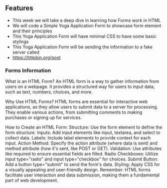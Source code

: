 ## Features

- This week we will take a deep dive in learning how Forms work in HTML
- We will code a Simple Yoga Application Form to showcase form element and their principles
- This Yoga Application Form will have minimal CSS to have some basic stylings
- This Yoga Application Form will be sending the information to a fake server called
- https://httpbin.org/post

### Forms Information

What is an HTML Form?
An HTML form is a way to gather information from users on a webpage. It provides a structured way for users to input data, such as text, numbers, choices, and more.

Why Use HTML Forms?
HTML forms are essential for interactive web applications, as they allow users to submit data to a server for processing. They enable various actions, from submitting comments to making purchases or signing up for services.

How to Create an HTML Form:
Structure: Use the form element to define the form structure.
Inputs: Add input elements like input, textarea, and select to collect data.
Labels: Include label elements to provide context for each input.
Action Method: Specify the action attribute (where data is sent) and method attribute (how it's sent, like POST or GET).
Validation: Use attributes like required to ensure essential fields are filled.
Radio Checkboxes: Utilize input type="radio" and input type="checkbox" for choices.
Submit Button: Add a button type="submit" to send the form's data.
Styling: Apply CSS for a visually appealing and user-friendly design.
Remember: HTML forms facilitate user interaction and data submission, making them a fundamental part of web development.
